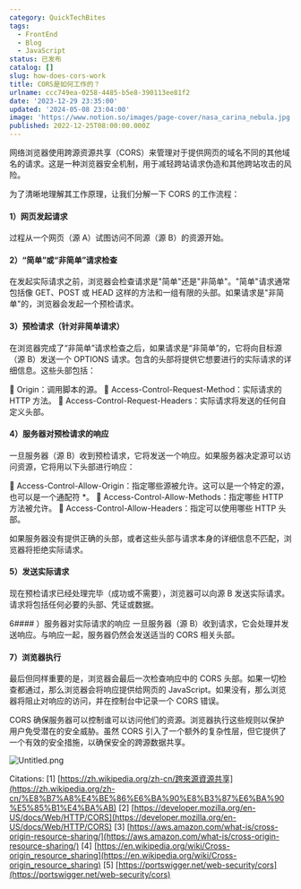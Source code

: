 ```yaml
---
category: QuickTechBites
tags:
  - FrontEnd
  - Blog
  - JavaScript
status: 已发布
catalog: []
slug: how-does-cors-work
title: CORS是如何工作的？
urlname: ccc749ea-0258-4485-b5e8-390113ee81f2
date: '2023-12-29 23:35:00'
updated: '2024-05-08 23:04:00'
image: 'https://www.notion.so/images/page-cover/nasa_carina_nebula.jpg'
published: 2022-12-25T08:00:00.000Z
---
```


网络浏览器使用跨源资源共享（CORS）来管理对于提供网页的域名不同的其他域名的请求。这是一种浏览器安全机制，用于减轻跨站请求伪造和其他跨站攻击的风险。


为了清晰地理解其工作原理，让我们分解一下 CORS 的工作流程：


#### 1）网页发起请求
过程从一个网页（源 A）试图访问不同源（源 B）的资源开始。


#### 2）“简单”或“非简单”请求检查
在发起实际请求之前，浏览器会检查请求是"简单"还是"非简单"。"简单"请求通常包括像 GET、POST 或 HEAD 这样的方法和一组有限的头部。如果请求是"非简单"的，浏览器会发起一个预检请求。


#### 3）预检请求（针对非简单请求）
在浏览器完成了“非简单”请求检查之后，如果请求是“非简单”的，它将向目标源（源 B）发送一个 OPTIONS 请求。包含的头部将提供它想要进行的实际请求的详细信息。这些头部包括：


🔸 Origin：调用脚本的源。
🔸 Access-Control-Request-Method：实际请求的 HTTP 方法。
🔸 Access-Control-Request-Headers：实际请求将发送的任何自定义头部。


#### 4）服务器对预检请求的响应
一旦服务器（源 B）收到预检请求，它将发送一个响应。如果服务器决定源可以访问资源，它将用以下头部进行响应：


🔹 Access-Control-Allow-Origin：指定哪些源被允许。这可以是一个特定的源，也可以是一个通配符 *。
🔹 Access-Control-Allow-Methods：指定哪些 HTTP 方法被允许。
🔹 Access-Control-Allow-Headers：指定可以使用哪些 HTTP 头部。


如果服务器没有提供正确的头部，或者这些头部与请求本身的详细信息不匹配，浏览器将拒绝实际请求。


#### 5）发送实际请求
现在预检请求已经处理完毕（成功或不需要），浏览器可以向源 B 发送实际请求。请求将包括任何必要的头部、凭证或数据。


6#### ）服务器对实际请求的响应
一旦服务器（源 B）收到请求，它会处理并发送响应。与响应一起，服务器仍然会发送适当的 CORS 相关头部。


#### 7）浏览器执行
最后但同样重要的是，浏览器会最后一次检查响应中的 CORS 头部。如果一切检查都通过，那么浏览器会将响应提供给网页的 JavaScript。如果没有，那么浏览器将阻止对响应的访问，并在控制台中记录一个 CORS 错误。


CORS 确保服务器可以控制谁可以访问他们的资源。浏览器执行这些规则以保护用户免受潜在的安全威胁。虽然 CORS 引入了一个额外的复杂性层，但它提供了一个有效的安全措施，以确保安全的跨源数据共享。


![Untitled.png](https://prod-files-secure.s3.us-west-2.amazonaws.com/5d24fe63-e567-4804-86f9-9fdc62e13082/b3deb140-f22b-4520-bcee-759301567801/Untitled.png?X-Amz-Algorithm=AWS4-HMAC-SHA256&X-Amz-Content-Sha256=UNSIGNED-PAYLOAD&X-Amz-Credential=ASIAZI2LB4665D2G2GON%2F20250226%2Fus-west-2%2Fs3%2Faws4_request&X-Amz-Date=20250226T053921Z&X-Amz-Expires=3600&X-Amz-Security-Token=IQoJb3JpZ2luX2VjEBkaCXVzLXdlc3QtMiJGMEQCIAvfKJuzJeP%2BcEi6%2BszV1bDTx3RyRwGJnbsGBvisU76MAiA3%2FcpF29k6dqhcMmc9aQsFjs%2BGTwKYB7eR0UL7QgzlRyr%2FAwhREAAaDDYzNzQyMzE4MzgwNSIM34Ot4OC3%2B1wxLproKtwDl19gBoAsoXC3l5oeQb7U%2F%2BwgRMneBjZ6B2O3ZJETZizKYBtMX9MCnL8PLgfRfMAzA6IkIXWUaKwS38TVRlu5gXsZZgPmI%2Fg7OB4%2BUTfT6LUh%2FZvDhjcpnYd4epnYqphEov4J33TB9F%2F0JfGVjlMBd1KUk0ZvfBaU8jzmu8GKhZT8fQkjuARSMGXgKSRSpVYZr2LYlCXK6BTehd4SFe%2FPJviQieso2vwbGuU41Y8mYbtwf6XfQxe%2BGI51snaXfPjXxMvKverlTxaSRA4KjL8OaXwtauVfzUzSmR4vSGNmkJLVng21J0M2QF3CvOvrUWyMFprIzYINze5ZMHuEpqXLaaJPH%2Bxt%2BhRcVA23cV47aG19M1YFtCxMDnFYBVYXPDao%2FNWCUcnCXM0mQMyZuhzevO2ZHSvQnBg0ZWI5nlysNO5nZ2E11kJpKDjz8HYcLjGw9nSkenY7F6nlkTs9L3E6ST%2FBzZZ%2FplufsxPEPnTEqedF7ecyqgN45U8Vq%2FI13F4nI7rwmE3YJDA7%2FnU9hFDXrzilsYmuVZUXCdel1fKS2RlAB4HlgLTPRr0iLGS%2BU4MJDEhkPjVl94VB2L%2FeemyzUABHOSkdq1ixiKIG4GkHkKs3H5L4JOQMgb%2Bjm3swvbv5vQY6pgF9SnxPBkAsZuZmGRRmOYSa%2F8fOW56lV0QIrE1ktvx2DJCWyGJ229VPPt6DCVujY9Zg%2FuTI0DfCA5vGirGVo52xJoOcFy0zaMJ%2Fe9tK6yLGg8iipq46Ur7YzjyibE79dikGjOOkJiJshjxPmmnEBMTvGS%2FVife%2FynjK4pIFyD0X8aezTzJ4HDmRZ9RR4%2FGLWnIA0OfWwMVpJrsa1jJXTV8rPF3lQXvf&X-Amz-Signature=7f60a6d9585a8a113f9322af5c94a897bda0e67ca8f25ebba7a8f2eb89b5c7a0&X-Amz-SignedHeaders=host&x-id=GetObject)


Citations:
[1] [https://zh.wikipedia.org/zh-cn/跨來源資源共享](https://zh.wikipedia.org/zh-cn/%E8%B7%A8%E4%BE%86%E6%BA%90%E8%B3%87%E6%BA%90%E5%85%B1%E4%BA%AB)
[2] [https://developer.mozilla.org/en-US/docs/Web/HTTP/CORS](https://developer.mozilla.org/en-US/docs/Web/HTTP/CORS)
[3] [https://aws.amazon.com/what-is/cross-origin-resource-sharing/](https://aws.amazon.com/what-is/cross-origin-resource-sharing/)
[4] [https://en.wikipedia.org/wiki/Cross-origin_resource_sharing](https://en.wikipedia.org/wiki/Cross-origin_resource_sharing)
[5] [https://portswigger.net/web-security/cors](https://portswigger.net/web-security/cors)

